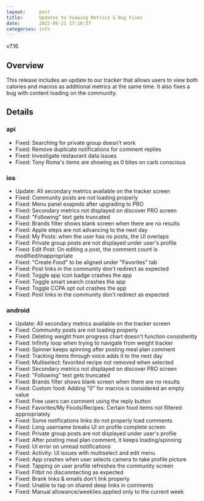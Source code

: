 ```yaml
---
layout:     post
title:      Updates to Viewing Metrics & Bug Fixes
date:       2022-06-21 17:10:37
categories: info
---
```


v7.16

## Overview
This release includes an update to our tracker that allows users to view both calories and macros as additional metrics at the same time. It also fixes a bug with content loading on the community. 

## Details
### api
* Fixed: Searching for private group doesn't work
* Fixed: Remove duplicate notifications for comment replies
* Fixed: Investigate restaurant data issues
* Fixed: Tony Roma's items are showing as 0 bites on carb conscious

### ios
* Update: All secondary metrics available on the tracker screen
* Fixed: Community posts are not loading properly
* Fixed: Menu panel exapnds after upgrading to PRO
* Fixed: Secondary metrics not displayed on discover PRO screen
* Fixed: "Following" text gets truncated
* Fixed: Brands filter shows blank screen when there are no results
* Fixed: Apple steps are not advancing to the next day
* Fixed: My Posts: when the user has no posts, the UI overlaps
* Fixed: Private group posts are not displayed under user's profile
* Fixed: Edit Post: On editing a post, the comment count is modified/inappropriate
* Fixed: "Create Food" to be aligned under "Favorites" tab
* Fixed: Post links in the community don't redirect as expected
* Fixed: Toggle app icon badge crashes the app
* Fixed: Toggle smart search crashes the app
* Fixed: Toggle CCPA opt out crashes the app
* Fixed: Post links in the community don't redirect as expected

### android
* Update: All secondary metrics available on the tracker screen
* Fixed: Community posts are not loading properly
* Fixed: Deleting weight from progress chart doesn't function consistently
* Fixed: Infinity loop when trying to navigate from weight tracker
* Fixed: Spinner keeps spinning after posting meal plan comment
* Fixed: Tracking items through voice adds it to the next day
* Fixed: Multiselect: favorited recipe not removed when selected
* Fixed: Secondary metrics not displayed on discover PRO screen
* Fixed: "Following" text gets truncated
* Fixed: Brands filter shows blank screen when there are no results
* Fixed: Custom food: Adding "0" for macros is considered an empty value
* Fixed: Free users can comment using the reply button
* Fixed: Favorites/My Foods/Recipes: Certain food items not filtered appriopriately
* Fixed: Some notifications links do not properly load comments
* Fixed: Long username breaks UI on profile complete screen
* Fixed: Private group posts are not displayed under user's profile
* Fixed: After posting meal plan comment, it keeps loading/spinning
* Fixed: UI error on unread notifications
* Fixed: Activity: UI issues with multiselect and edit menu
* Fixed: App crashes when user selects camera to take profile picture
* Fixed: Tapping on user profile refreshes the community screen
* Fixed: Fitbit no disconntecting as expected
* Fixed: Brank links & emails don't link properly
* Fixed: Unable to tap on shared deep links in comments
* Fixed: Manual allowance/weeklies applied only to the current week

